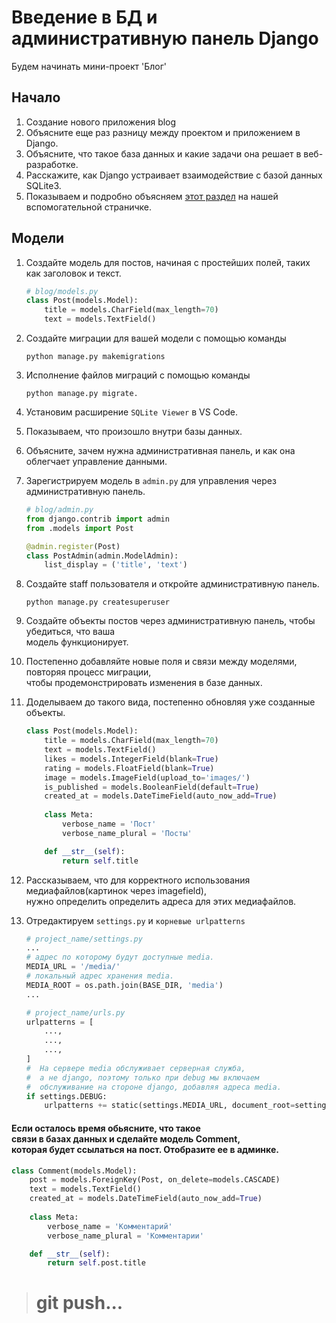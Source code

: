 # Введение в БД и административную панель Django
Будем начинать мини-проект 'Блог'

## Начало
1. Создание нового приложения blog
2. Объясните еще раз разницу между проектом и приложением в Django.
3. Объясните, что такое база данных и какие задачи она решает в веб-разработке.
4. Расскажите, как Django устраивает взаимодействие с базой данных SQLite3.
5. Показываем и подробно объясняем [этот раздел](https://github.com/Artasov/itcompot-methods/blob/main/django-base.md#%D1%81%D0%BE%D0%B7%D0%B4%D0%B0%D0%BD%D0%B8%D0%B5-%D0%BF%D1%80%D0%BE%D1%81%D1%82%D0%B5%D0%B9%D1%88%D0%B5%D0%B9-%D0%BC%D0%BE%D0%B4%D0%B5%D0%BB%D0%B8-%D0%B4%D0%BB%D1%8F-%D1%82%D0%BE%D0%B2%D0%B0%D1%80%D0%B0) на нашей вспомогательной страничке.
## Модели

1. Создайте модель для постов, начиная с простейших полей, таких как заголовок и текст.
    ```python
    # blog/models.py
    class Post(models.Model):
        title = models.CharField(max_length=70)
        text = models.TextField()
    ```
2. Создайте миграции для вашей модели с помощью команды <br>

    `python manage.py makemigrations`

3. Исполнение файлов миграций с помощью команды 

   `python manage.py migrate.`

4. Установим расширение `SQLite Viewer` в VS Code.
5. Показываем, что произошло внутри базы данных.
6. Объясните, зачем нужна административная панель, и как она облегчает управление данными.
7. Зарегистрируем модель в `admin.py` для управления через административную панель.
   ```python
   # blog/admin.py
   from django.contrib import admin
   from .models import Post
   
   @admin.register(Post)
   class PostAdmin(admin.ModelAdmin):
       list_display = ('title', 'text')
   ```
8. Создайте staff пользователя и откройте административную панель.
   
   `python manage.py createsuperuser`

9. Создайте объекты постов через административную панель, чтобы убедиться, что ваша <br>
   модель функционирует.
10. Постепенно добавляйте новые поля и связи между моделями, повторяя процесс миграции, <br>
    чтобы продемонстрировать изменения в базе данных.
11. Доделываем до такого вида, постепенно обновляя уже созданные объекты.
    ```python
    class Post(models.Model):
        title = models.CharField(max_length=70)
        text = models.TextField()
        likes = models.IntegerField(blank=True)
        rating = models.FloatField(blank=True)
        image = models.ImageField(upload_to='images/')
        is_published = models.BooleanField(default=True)
        created_at = models.DateTimeField(auto_now_add=True)
        
        class Meta:
            verbose_name = 'Пост'
            verbose_name_plural = 'Посты'
    
        def __str__(self):
            return self.title
    ```
12. Рассказываем, что для корректного использования медиафайлов(картинок через imagefield),<br>
    нужно определить определить адреса для этих медиафайлов.
13. Отредактируем `settings.py` и `корневые urlpatterns`
    ```python
    # project_name/settings.py
    ...
    # адрес по которому будут доступные media.
    MEDIA_URL = '/media/'
    # локальный адрес хранения media.
    MEDIA_ROOT = os.path.join(BASE_DIR, 'media')
    ...
    ```
    ```python
    # project_name/urls.py
    urlpatterns = [
        ...,
        ...,
        ...,
    ]
    #  На сервере media обслуживает серверная служба, 
    #  а не django, поэтому только при debug мы включаем 
    #  обслуживание на стороне django, добавляя адреса media.
    if settings.DEBUG:
        urlpatterns += static(settings.MEDIA_URL, document_root=settings.MEDIA_ROOT)
    ```
#### Если осталось время обьясните, что такое <br> связи в базах данных и сделайте модель Comment, <br> которая будет ссылаться на пост. Отобразите ее в админке.
```python
class Comment(models.Model):
    post = models.ForeignKey(Post, on_delete=models.CASCADE)
    text = models.TextField()
    created_at = models.DateTimeField(auto_now_add=True)
    
    class Meta:
        verbose_name = 'Комментарий'
        verbose_name_plural = 'Комментарии'

    def __str__(self):
        return self.post.title
```

># git push...